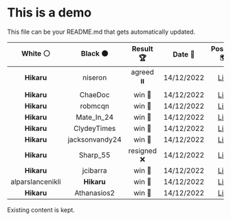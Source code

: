 # This is a demo

This file can be your README.md that gets automatically updated.

<!--START_SECTION:chessStats-->
<!-- Automatically generated with https://github.com/Balastrong/chess-stats-action -->

| White ⚪ | Black ⚫ | Result 🏆 | Date 📅 | Position 🗺️ |
|:---:|:---:|:---:|:---:|:---:|
| **Hikaru** | niseron | agreed ⏸️ | 14/12/2022 | <a href="http://www.ee.unb.ca/cgi-bin/tervo/fen.pl?select=8/8/1n6/5kP1/8/5K2/8/8 w - -">Link</a> |
| **Hikaru** | ChaeDoc | win 🥇 | 14/12/2022 | <a href="http://www.ee.unb.ca/cgi-bin/tervo/fen.pl?select=r1b2k2/3p2p1/p1p2q1p/npQ5/4P3/2NP3P/PPP2PP1/R4RK1 b - -">Link</a> |
| **Hikaru** | robmcqn | win 🥇 | 14/12/2022 | <a href="http://www.ee.unb.ca/cgi-bin/tervo/fen.pl?select=2q2k1Q/5p2/1p2p2p/3pP1pP/1P1P2P1/6N1/1P3PK1/r7 b - -">Link</a> |
| **Hikaru** | Mate_In_24 | win 🥇 | 14/12/2022 | <a href="http://www.ee.unb.ca/cgi-bin/tervo/fen.pl?select=8/5kb1/1p2Np2/2pnp3/B1Q2p2/8/1P3PP1/6K1 w - -">Link</a> |
| **Hikaru** | ClydeyTimes | win 🥇 | 14/12/2022 | <a href="http://www.ee.unb.ca/cgi-bin/tervo/fen.pl?select=8/2k2b2/3R4/2PpK3/P7/8/8/8 b - -">Link</a> |
| **Hikaru** | jacksonvandy24 | win 🥇 | 14/12/2022 | <a href="http://www.ee.unb.ca/cgi-bin/tervo/fen.pl?select=r2qr2k/pp1n3Q/3b1p2/2pP2N1/2BP4/2N5/PPP3PP/R1B2R1K b - -">Link</a> |
| **Hikaru** | Sharp_55 | resigned ❌ | 14/12/2022 | <a href="http://www.ee.unb.ca/cgi-bin/tervo/fen.pl?select=2k1rr2/1pp1bp1p/p2p4/5q2/8/3R4/PPP2PPP/3K4 w - -">Link</a> |
| **Hikaru** | jcibarra | win 🥇 | 14/12/2022 | <a href="http://www.ee.unb.ca/cgi-bin/tervo/fen.pl?select=8/8/8/6R1/8/6Kp/8/7k b - -">Link</a> |
| alparslancenikli | **Hikaru** | win 🥇 | 14/12/2022 | <a href="http://www.ee.unb.ca/cgi-bin/tervo/fen.pl?select=2rr4/1b3pk1/p2p1qpp/1pn1p1N1/3nP2P/P2BQ1P1/1PP1NP2/3RR1K1 w - -">Link</a> |
| **Hikaru** | Athanasios2 | win 🥇 | 14/12/2022 | <a href="http://www.ee.unb.ca/cgi-bin/tervo/fen.pl?select=6K1/5p1P/4pPk1/8/8/8/8/8 b - -">Link</a> |

<!--END_SECTION:chessStats-->

Existing content is kept.
